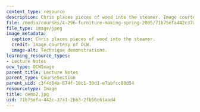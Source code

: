 ```yaml
---
content_type: resource
description: Chris places pieces of wood into the steamer. Image courtesy of OCW.
file: /media/courses/4-296-furniture-making-spring-2005/71b75efa442c37a12bb32fb56c61aad4_demo2.jpg
file_type: image/jpeg
image_metadata:
  caption: Chris places pieces of wood into the steamer.
  credit: Image courtesy of OCW.
  image-alt: Technique demonstrations.
learning_resource_types:
- Lecture Notes
ocw_type: OCWImage
parent_title: Lecture Notes
parent_type: CourseSection
parent_uid: c3f4d64a-674f-10c1-30d1-e7abfcc80d54
resourcetype: Image
title: demo2.jpg
uid: 71b75efa-442c-37a1-2bb3-2fb56c61aad4
---
```

